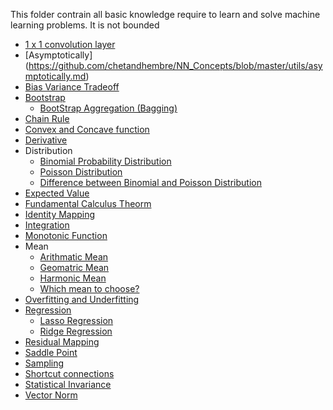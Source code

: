 This folder contrain all basic knowledge require to learn and solve machine learning problems. It is not bounded 

- [1 x 1 convolution layer](https://github.com/chetandhembre/NN_Concepts/blob/master/utils/1x1_convolutions.md)
- [Asymptotically] (https://github.com/chetandhembre/NN_Concepts/blob/master/utils/asymptotically.md)
- [Bias Variance Tradeoff](https://github.com/chetandhembre/NN_Concepts/blob/master/utils/bias%20variance%20tradeoff.md)
- [Bootstrap](https://github.com/chetandhembre/NN_Concepts/blob/master/utils/statistical%20Bootstrap.md)
	- [BootStrap Aggregation (Bagging)](https://github.com/chetandhembre/NN_Concepts/blob/master/utils/Bootstrap%20Aggregation(bagging).md)
- [Chain Rule](https://github.com/chetandhembre/NN_Concepts/blob/master/utils/chain_rule.md)
- [Convex and Concave function](https://github.com/chetandhembre/NN_Concepts/blob/master/utils/Convex%20and%20Concave%20function.md)
- [Derivative](https://github.com/chetandhembre/NN_Concepts/blob/master/utils/derivative_intuiation.md)
- Distribution
	- [Binomial Probability Distribution](https://github.com/chetandhembre/NN_Concepts/blob/master/utils/Binomial%20Probability%20Distribution.md)
	- [Poisson Distribution](https://github.com/chetandhembre/NN_Concepts/blob/master/utils/poisson%20distribution.md)
	- [Difference between Binomial and Poisson Distribution](https://github.com/chetandhembre/NN_Concepts/blob/master/utils/difference%20between%20binomial%20and%20poisson%20distribution.md)
- [Expected Value](https://github.com/chetandhembre/NN_Concepts/blob/master/utils/Expected%20Value.md)	
- [Fundamental Calculus Theorm](https://github.com/chetandhembre/NN_Concepts/blob/master/utils/fundamental_theorm_calculus.md)
- [Identity Mapping](https://github.com/chetandhembre/NN_Concepts/blob/master/utils/identity_mapping.md)
- [Integration](https://github.com/chetandhembre/NN_Concepts/blob/master/utils/integration_intuition)
- [Monotonic Function](https://github.com/chetandhembre/NN_Concepts/blob/master/utils/monotonic%20function.md)
- Mean
	- [Arithmatic Mean](https://github.com/chetandhembre/NN_Concepts/blob/master/utils/Arithmatic%20mean.md)
	- [Geomatric Mean](https://github.com/chetandhembre/NN_Concepts/blob/master/utils/geometric%20mean.md)
	- [Harmonic Mean](https://github.com/chetandhembre/NN_Concepts/blob/master/utils/harmonic%20mean.md)
	- [Which mean to choose?](https://github.com/chetandhembre/NN_Concepts/blob/master/utils/When%20to%20use%20arithmetic:geometric:harmonic%20mean.md)
- [Overfitting and Underfitting](https://github.com/chetandhembre/NN_Concepts/blob/master/utils/Overfiting%20and%20Underfiting.md)
- [Regression](https://github.com/chetandhembre/NN_Concepts/blob/master/utils/regression.md)
	- [Lasso Regression](https://github.com/chetandhembre/NN_Concepts/blob/master/utils/Lasso%20Regression.md)
	- [Ridge Regression](https://github.com/chetandhembre/NN_Concepts/blob/master/utils/ridge%20regression.md)
- [Residual Mapping](https://github.com/chetandhembre/NN_Concepts/blob/master/utils/residual_mppings.md)
- [Saddle Point](https://github.com/chetandhembre/NN_Concepts/blob/master/utils/saddle%20point.md)
- [Sampling](https://github.com/chetandhembre/NN_Concepts/blob/master/utils/Sampling%20With%20Replacement%20and%20Sampling%20Without%20Replacement.md)
- [Shortcut connections](https://github.com/chetandhembre/NN_Concepts/blob/master/utils/shortcut_connections.md)
- [Statistical Invariance](https://github.com/chetandhembre/NN_Concepts/blob/master/utils/statistical_invariance.md)
- [Vector Norm](https://github.com/chetandhembre/NN_Concepts/blob/master/utils/Vector%20Norm.md)
